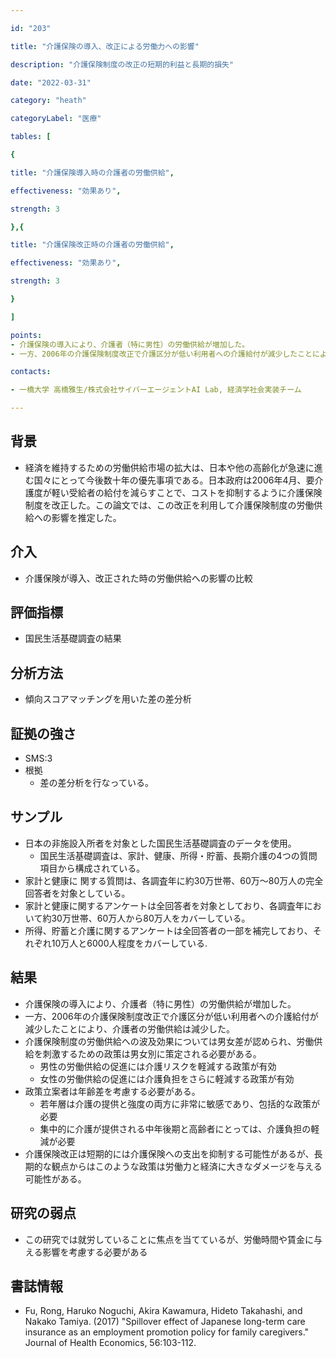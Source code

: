 ```yaml
---

id: "203"

title: "介護保険の導入、改正による労働力への影響"

description: "介護保険制度の改正の短期的利益と長期的損失"

date: "2022-03-31"

category: "heath"

categoryLabel: "医療"

tables: [

{

title: "介護保険導入時の介護者の労働供給",

effectiveness: "効果あり",

strength: 3

},{

title: "介護保険改正時の介護者の労働供給",

effectiveness: "効果あり",

strength: 3

}

]

points:
- 介護保険の導入により、介護者（特に男性）の労働供給が増加した。
- 一方、2006年の介護保険制度改正で介護区分が低い利用者への介護給付が減少したことにより、介護者の労働供給は減少した。

contacts:

- 一橋大学 高橋雅生/株式会社サイバーエージェントAI Lab, 経済学社会実装チーム

---
```


## 背景
- 経済を維持するための労働供給市場の拡大は、日本や他の高齢化が急速に進む国々にとって今後数十年の優先事項である。日本政府は2006年4月、要介護度が軽い受給者の給付を減らすことで、コストを抑制するように介護保険制度を改正した。この論文では、この改正を利用して介護保険制度の労働供給への影響を推定した。

## 介入
- 介護保険が導入、改正された時の労働供給への影響の比較

## 評価指標
- 国民生活基礎調査の結果

## 分析方法
- 傾向スコアマッチングを用いた差の差分析

## 証拠の強さ

- SMS:3
- 根拠
    - 差の差分析を行なっている。

## サンプル

- 日本の非施設入所者を対象とした国民生活基礎調査のデータを使用。
    - 国民生活基礎調査は、家計、健康、所得・貯蓄、長期介護の4つの質問項目から構成されている。
- 家計と健康に 関する質問は、各調査年に約30万世帯、60万～80万人の完全回答者を対象としている。
- 家計と健康に関するアンケートは全回答者を対象としており、各調査年において約30万世帯、60万人から80万人をカバーしている。
- 所得、貯蓄と介護に関するアンケートは全回答者の一部を補完しており、それぞれ10万人と6000人程度をカバーしている.

## 結果
- 介護保険の導入により、介護者（特に男性）の労働供給が増加した。
- 一方、2006年の介護保険制度改正で介護区分が低い利用者への介護給付が減少したことにより、介護者の労働供給は減少した。
- 介護保険制度の労働供給への波及効果については男女差が認められ、労働供給を刺激するための政策は男女別に策定される必要がある。
    - 男性の労働供給の促進には介護リスクを軽減する政策が有効
    - 女性の労働供給の促進には介護負担をさらに軽減する政策が有効
- 政策立案者は年齢差を考慮する必要がある。
    - 若年層は介護の提供と強度の両方に非常に敏感であり、包括的な政策が必要
    - 集中的に介護が提供される中年後期と高齢者にとっては、介護負担の軽減が必要
- 介護保険改正は短期的には介護保険への支出を抑制する可能性があるが、長期的な観点からはこのような政策は労働力と経済に大きなダメージを与える可能性がある。


## 研究の弱点
- この研究では就労していることに焦点を当てているが、労働時間や賃金に与える影響を考慮する必要がある

## 書誌情報
- Fu, Rong, Haruko Noguchi, Akira Kawamura, Hideto Takahashi, and Nakako Tamiya. (2017) "Spillover effect of Japanese long-term care insurance as an employment promotion policy for family caregivers." Journal of Health Economics, 56:103-112.
